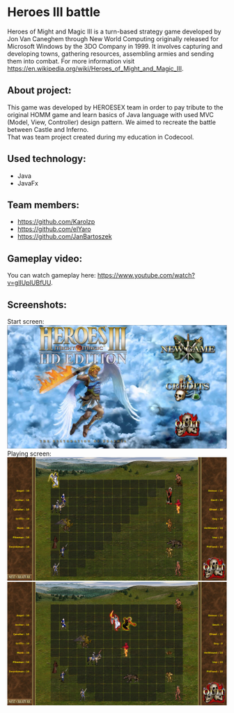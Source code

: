 # Heroes III battle

Heroes of Might and Magic III is a turn-based strategy game developed by Jon Van Caneghem through New World Computing originally released for Microsoft Windows by the 3DO Company in 1999. It involves capturing and developing towns, gathering resources, assembling armies and sending them into combat. For more information visit https://en.wikipedia.org/wiki/Heroes_of_Might_and_Magic_III.

## About project:
This game was developed by HEROESEX team in order to pay tribute to the original HOMM game and learn basics of Java language with used MVC (Model, View, Controller) design pattern. We aimed to recreate the battle between Castle and Inferno.<br/>
That was team project created during my education in Codecool.

## Used technology:
* Java
* JavaFx

## Team members:
* https://github.com/Karolzp
* https://github.com/elYaro
* https://github.com/JanBartoszek

## Gameplay video:
You can watch gameplay here: https://www.youtube.com/watch?v=glIUpIUBfUU.

## Screenshots:
Start screen: 
![alt text](https://github.com/Karolzp/HEROS-battle-in-Java-and-JavaFx/blob/master/screenshots/Screenshot1.png)
Playing screen: 
![alt text](https://github.com/Karolzp/HEROS-battle-in-Java-and-JavaFx/blob/master/screenshots/Screenshot2.png)
![alt text](https://github.com/Karolzp/HEROS-battle-in-Java-and-JavaFx/blob/master/screenshots/Screenshot3.png)

